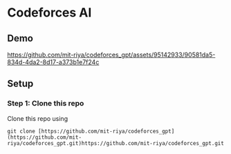 # Codeforces AI
## Demo

https://github.com/mit-riya/codeforces_gpt/assets/95142933/90581da5-834d-4da2-8d17-a373b1e7f24c

## Setup

### Step 1: Clone this repo
Clone this repo using

    git clone [https://github.com/mit-riya/codeforces_gpt](https://github.com/mit-riya/codeforces_gpt.git)https://github.com/mit-riya/codeforces_gpt.git
